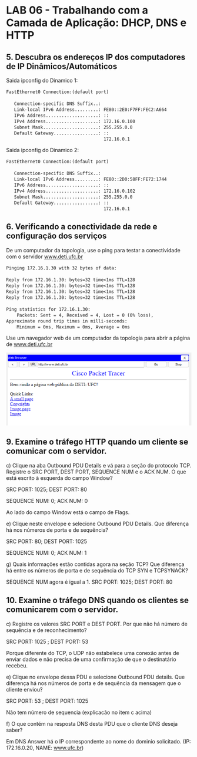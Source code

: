 # LAB 06 - Trabalhando com a Camada de Aplicação: DHCP, DNS e HTTP

## 5. Descubra os endereços IP dos computadores de IP Dinâmicos/Automáticos

Saida ipconfig do Dinamico 1:
```
FastEthernet0 Connection:(default port)

   Connection-specific DNS Suffix..: 
   Link-local IPv6 Address.........: FE80::2E0:F7FF:FEC2:A664
   IPv6 Address....................: ::
   IPv4 Address....................: 172.16.0.100
   Subnet Mask.....................: 255.255.0.0
   Default Gateway.................: ::
                                     172.16.0.1
```

Saida ipconfig do Dinamico 2:
```
FastEthernet0 Connection:(default port)

   Connection-specific DNS Suffix..: 
   Link-local IPv6 Address.........: FE80::2D0:58FF:FE72:1744
   IPv6 Address....................: ::
   IPv4 Address....................: 172.16.0.102
   Subnet Mask.....................: 255.255.0.0
   Default Gateway.................: ::
                                     172.16.0.1
```

## 6. Verificando a conectividade da rede e configuração dos serviços

De um computador da topologia, use o ping para testar a conectividade com o servidor www.deti.ufc.br

```
Pinging 172.16.1.30 with 32 bytes of data:

Reply from 172.16.1.30: bytes=32 time<1ms TTL=128
Reply from 172.16.1.30: bytes=32 time<1ms TTL=128
Reply from 172.16.1.30: bytes=32 time<1ms TTL=128
Reply from 172.16.1.30: bytes=32 time<1ms TTL=128

Ping statistics for 172.16.1.30:
    Packets: Sent = 4, Received = 4, Lost = 0 (0% loss),
Approximate round trip times in milli-seconds:
    Minimum = 0ms, Maximum = 0ms, Average = 0ms
```

Use um navegador web de um computador da topologia para abrir a página de www.deti.ufc.br

![browser](browser.png)

## 9. Examine o tráfego HTTP quando um cliente se comunicar com o servidor.

c) Clique na aba Outbound PDU Details e vá para a seção do protocolo TCP. Registre o SRC PORT, DEST PORT, SEQUENCE NUM e o ACK NUM. O que está escrito à esquerda do campo Window?

SRC PORT: 1025; DEST PORT: 80

SEQUENCE NUM: 0; ACK NUM: 0

Ao lado do campo Window está o campo de Flags.

e) Clique neste envelope e selecione Outbound PDU Details. Que diferença há nos números de porta e de sequência?

SRC PORT: 80; DEST PORT: 1025

SEQUENCE NUM: 0; ACK NUM: 1

g) Quais informações estão contidas agora na seção TCP? Que diferença há entre os números de porta e de sequência do TCP SYN e TCPSYNACK?

SEQUENCE NUM agora é igual a 1. SRC PORT: 1025; DEST PORT: 80

## 10. Examine o tráfego DNS quando os clientes se comunicarem com o servidor.

c) Registre os valores SRC PORT e DEST PORT. Por que não há número de sequência e de reconhecimento?

SRC PORT: 1025 ; DEST PORT: 53

Porque diferente do TCP, o UDP não estabelece uma conexão antes de enviar dados e não precisa de uma confirmação de que o destinatário recebeu.

e) Clique no envelope dessa PDU e selecione Outbound PDU details. Que diferença há nos números de porta e de sequência da mensagem que o cliente enviou?

SRC PORT: 53 ; DEST PORT: 1025

Não tem número de sequencia (explicacão no item c acima)

f) O que contém na resposta DNS desta PDU que o cliente DNS deseja saber?

Em DNS Answer há o IP correspondente ao nome do dominio solicitado. (IP: 172.16.0.20, NAME: www.ufc.br)